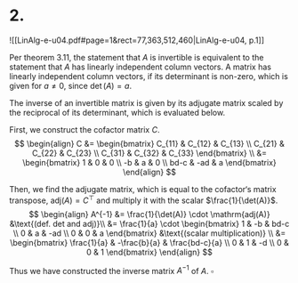 
# 2.
![[LinAlg-e-u04.pdf#page=1&rect=77,363,512,460|LinAlg-e-u04, p.1]]

Per theorem 3.11, the statement that $A$ is invertible is equivalent to the statement that $A$ has linearly independent column vectors. A matrix has linearly independent column vectors, if its determinant is non-zero, which is given for $a \neq 0$, since $\det(A) = a$.

The inverse of an invertible matrix is given by its adjugate matrix scaled by the reciprocal of its determinant, which is evaluated below.

First, we construct the cofactor matrix $C$.
$$
\begin{align}
C &= \begin{bmatrix}
C_{11} & C_{12} & C_{13} \\
C_{21} & C_{22} & C_{23} \\
C_{31} & C_{32} &  C_{33}
\end{bmatrix} \\
&= \begin{bmatrix}
1 & 0 & 0 \\
-b & a & 0 \\
bd-c & -ad & a 
\end{bmatrix}
\end{align}
$$

Then, we find the adjugate matrix, which is equal to the cofactor‘s matrix transpose, $\mathrm{adj}(A)=C^{\top}$ and multiply it with the scalar $\frac{1}{\det(A)}$.
$$
\begin{align}
A^{-1} &= \frac{1}{\det(A)} \cdot \mathrm{adj(A)} &\text{(def. det and adj)}\\
&= \frac{1}{a} \cdot \begin{bmatrix}
1 & -b & bd-c \\
0 & a & -ad \\
0 & 0 & a 
\end{bmatrix} &\text{(scalar multiplication)} \\
&= \begin{bmatrix}
\frac{1}{a} & -\frac{b}{a} & \frac{bd-c}{a} \\
0 & 1 & -d \\
0 & 0 & 1 
\end{bmatrix}
\end{align}
$$

Thus we have constructed the inverse matrix $A^{-1}$ of $A$.
$\square$
